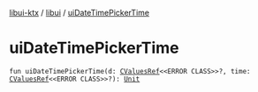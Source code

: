[libui-ktx](../index.md) / [libui](index.md) / [uiDateTimePickerTime](./ui-date-time-picker-time.md)

# uiDateTimePickerTime

`fun uiDateTimePickerTime(d: `[`CValuesRef`](../kotlinx.cinterop/-c-values-ref/index.md)`<<ERROR CLASS>>?, time: `[`CValuesRef`](../kotlinx.cinterop/-c-values-ref/index.md)`<<ERROR CLASS>>?): `[`Unit`](https://kotlinlang.org/api/latest/jvm/stdlib/kotlin/-unit/index.html)